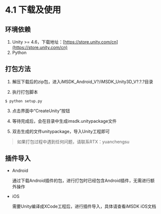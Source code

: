 # 4.1 下载及使用

## 环境依赖

1. Unity >= 4.6，下载地址：[https://store.unity.com/cn](https://store.unity.com/cn)
2. Python

## 打包方法

1. 解压下载后的zip包，进入iMSDK_Android_V?/iMSDK_Unity3D_V?.?.?目录

2. 执行打包脚本

  ```shell
  $ python setup.py
  ```

3. 点击界面中“CreateUnity”按钮

4. 等待完成后，会在目录中生成imsdk.unitypackage文件

5. 双击生成的文件unitypackage，导入Unity工程即可

> 如果打包过程中遇到任何问题，请联系RTX：yuanchengsu

## 插件导入

* Android

  通过下载Android插件的包，进行打包时已经包含Android插件，无需进行额外操作

* iOS

  需要Unity编译成XCode工程后，进行插件导入，具体请查看iMSDK iOS文档

